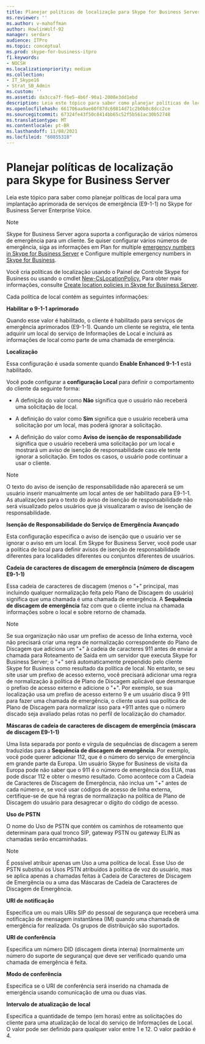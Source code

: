 ```yaml
---
title: Planejar políticas de localização para Skype for Business Server
ms.reviewer: ''
ms.author: v-mahoffman
author: HowlinWolf-92
manager: serdars
audience: ITPro
ms.topic: conceptual
ms.prod: skype-for-business-itpro
f1.keywords:
- NOCSH
ms.localizationpriority: medium
ms.collection:
- IT_Skype16
- Strat_SB_Admin
ms.custom: ''
ms.assetid: da3cca7f-f6e5-4b6f-90a1-2008e3dd1ebd
description: Leia este tópico para saber como planejar políticas de local para uma implantação aprimorada de serviços de emergência (E9-1-1) no Skype for Business Server Enterprise Voice.
ms.openlocfilehash: 661706aa9ae60f87dc60814d71c2b0b8c8dcc2ce
ms.sourcegitcommit: 67324fe43f50c8414bb65c52f5b561ac30b52748
ms.translationtype: MT
ms.contentlocale: pt-BR
ms.lasthandoff: 11/08/2021
ms.locfileid: "60855318"
---
```

# <a name="plan-location-policies-for-skype-for-business-server"></a>Planejar políticas de localização para Skype for Business Server
 
Leia este tópico para saber como planejar políticas de local para uma implantação aprimorada de serviços de emergência (E9-1-1) no Skype for Business Server Enterprise Voice. 
  
> [!NOTE]
> Skype for Business Server agora suporta a configuração de vários números de emergência para um cliente. Se quiser configurar vários números de emergência, siga as informações em Plan for multiple [emergency numbers in Skype for Business Server](multiple-emergency-numbers.md) e Configure multiple emergency numbers in [Skype for Business](../../deploy/deploy-enterprise-voice/configure-multiple-emergency-numbers.md). 
  
Você cria políticas de localização usando o Painel de Controle Skype for Business ou usando o cmdlet [New-CsLocationPolicy.](/powershell/module/skype/new-cslocationpolicy?view=skype-ps) Para obter mais informações, consulte [Create location policies in Skype for Business Server](../../deploy/deploy-enterprise-voice/create-location-policies.md).
  
Cada política de local contém as seguintes informações:
  
 **Habilitar o 9-1-1 aprimorado**
  
Quando esse valor é habilitado, o cliente é habilitado para serviços de emergência aprimorados (E9-1-1). Quando um cliente se registra, ele tenta adquirir um local do serviço de Informações de Local e incluirá as informações de local como parte de uma chamada de emergência.
  
 **Localização**
  
Essa configuração é usada somente quando **Enable Enhanced 9-1-1** está habilitado.
  
Você pode configurar a **configuração Local** para definir o comportamento do cliente da seguinte forma:
  
- A definição do valor como **Não** significa que o usuário não receberá uma solicitação de local.
    
- A definição do valor como **Sim** significa que o usuário receberá uma solicitação por um local, mas poderá ignorar a solicitação.
    
- A definição do valor como **Aviso de isenção de responsabilidade** significa que o usuário receberá uma solicitação por um local e mostrará um aviso de isenção de responsabilidade caso ele tente ignorar a solicitação. Em todos os casos, o usuário pode continuar a usar o cliente.
    
> [!NOTE]
> O texto do aviso de isenção de responsabilidade não aparecerá se um usuário inserir manualmente um local antes de ser habilitado para E9-1-1. As atualizações para o texto do aviso de isenção de responsabilidade não será visualizado pelos usuários que já visualizaram o aviso de isenção de responsabilidade. 
  
 **Isenção de Responsabilidade do Serviço de Emergência Avançado**
  
Esta configuração especifica o aviso de isenção que o usuário ver se ignorar o aviso em um local. Em Skype for Business Server, você pode usar a política de local para definir avisos de isenção de responsabilidade diferentes para localidades diferentes ou conjuntos diferentes de usuários.
  
 **Cadeia de caracteres de discagem de emergência (número de discagem E9-1-1)**
  
Essa cadeia de caracteres de discagem (menos o "+" principal, mas incluindo qualquer normalização feita pelo Plano de Discagem do usuário) significa que uma chamada é uma chamada de emergência. A **Sequência de discagem de emergência** faz com que o cliente inclua na chamada informações sobre o local e sobre retorno de chamada.
  
> [!NOTE]
> Se sua organização não usar um prefixo de acesso de linha externa, você não precisará criar uma regra de normalização correspondente do Plano de Discagem que adiciona um "+" à cadeia de caracteres 911 antes de enviar a chamada para Roteamento de Saída em um servidor que executa Skype for Business Server; o "+" será automaticamente prependido pelo cliente Skype for Business como resultado da política de local. No entanto, se seu site usar um prefixo de acesso externo, você precisará adicionar uma regra de normalização à política de Plano de Discagem aplicável que desmarque o prefixo de acesso externo e adicione o "+". Por exemplo, se sua localização usa um prefixo de acesso externo 9 e um usuário disca 9 911 para fazer uma chamada de emergência, o cliente usará sua política de Plano de Discagem para normalizar isso para +911 antes que o número discado seja avaliado pelas rotas no perfil de localização do chamador. 
  
 **Máscaras de cadeia de caracteres de discagem de emergência (máscara de discagem E9-1-1)**
  
Uma lista separada por ponto e vírgula de sequências de discagem a serem traduzidas para a **Sequência de discagem de emergência**. Por exemplo, você pode querer adicionar 112, que é o número do serviço de emergência em grande parte da Europa. Um usuário Skype for Business de visita da Europa pode não saber que o 911 é o número de emergência dos EUA, mas pode discar 112 e obter o mesmo resultado. Como acontece com a Cadeia de Caracteres de Discagem de Emergência, não inclua um "+" antes de cada número e, se você usar códigos de acesso de linha externa, certifique-se de que há regras de normalização na política de Plano de Discagem do usuário para desagrecar o dígito do código de acesso.
  
 **Uso de PSTN**
  
O nome do Uso de PSTN que contém os caminhos de roteamento que determinam para qual tronco SIP, gateway PSTN ou gateway ELIN as chamadas serão encaminhadas.
  
> [!NOTE]
> É possível atribuir apenas um Uso a uma política de local. Esse Uso de PSTN substitui os Usos PSTN atribuídos à política de voz do usuário, mas se aplica apenas a chamadas feitas à Cadeia de Caracteres de Discagem de Emergência ou a uma das Máscaras de Cadeia de Caracteres de Discagem de Emergência. 
  
 **URI de notificação**
  
Especifica um ou mais URIs SIP do pessoal de segurança que receberá uma notificação de mensagem instantânea (IM) quando uma chamada de emergência for realizada. Os grupos de distribuição são suportados.
  
 **URI de conferência**
  
Especifica um número DID (discagem direta interna) (normalmente um número do suporte de segurança) que deve ser verificado quando uma chamada de emergência é feita. 
  
 **Modo de conferência**
  
Especifica se o URI de conferência será inserido na chamada de emergência usando comunicação de uma ou duas vias. 
  
 **Intervalo de atualização de local**
  
Especifica a quantidade de tempo (em horas) entre as solicitações do cliente para uma atualização de local do serviço de Informações de Local. O valor pode ser definido para qualquer valor entre 1 e 12. O valor padrão é 4.
